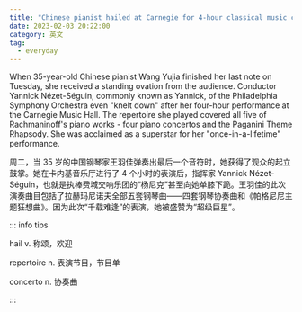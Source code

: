 ```yaml
---
title: "Chinese pianist hailed at Carnegie for 4-hour classical music concert"
date: 2023-02-03 20:22:00
category: 英文
tag:
  - everyday
---
```


When 35-year-old Chinese pianist Wang Yujia finished her last note on Tuesday, she received a standing ovation from the audience. Conductor Yannick Nézet-Séguin, commonly known as Yannick, of the Philadelphia Symphony Orchestra even "knelt down" after her four-hour performance at the Carnegie Music Hall. The repertoire she played covered all five of Rachmaninoff's piano works - four piano concertos and the Paganini Theme Rhapsody. She was acclaimed as a superstar for her "once-in-a-lifetime" performance.

周二，当 35 岁的中国钢琴家王羽佳弹奏出最后一个音符时，她获得了观众的起立鼓掌。她在卡内基音乐厅进行了 4 个小时的表演后，指挥家 Yannick Nézet-Séguin，也就是执棒费城交响乐团的“杨尼克”甚至向她单膝下跪。王羽佳的此次演奏曲目包括了拉赫玛尼诺夫全部五套钢琴曲——四套钢琴协奏曲和《帕格尼尼主题狂想曲》。因为此次“千载难逢”的表演，她被盛赞为“超级巨星”。

::: info tips

hail v. 称颂，欢迎

repertoire n. 表演节目，节目单

concerto n. 协奏曲

:::
